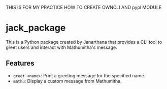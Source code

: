 THIS IS FOR MY PRACTICE 
HOW
TO 
CREATE
OWNCLI 
AND 
pypl MODULE 


# jack_package

This is a Python package created by Janarthana that provides a CLI tool to greet users and interact with Mathumitha's message.

## Features

- `greet <name>`: Print a greeting message for the specified name.
- `mathu`: Display a custom message from Mathumitha.